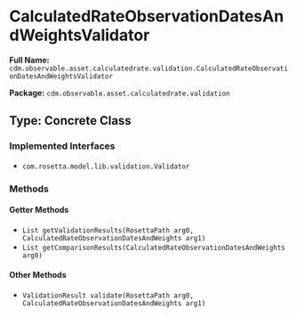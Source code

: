 # CalculatedRateObservationDatesAndWeightsValidator

**Full Name:** `cdm.observable.asset.calculatedrate.validation.CalculatedRateObservationDatesAndWeightsValidator`

**Package:** `cdm.observable.asset.calculatedrate.validation`

## Type: Concrete Class

### Implemented Interfaces

- `com.rosetta.model.lib.validation.Validator`

### Methods

#### Getter Methods

- `List getValidationResults(RosettaPath arg0, CalculatedRateObservationDatesAndWeights arg1)`
- `List getComparisonResults(CalculatedRateObservationDatesAndWeights arg0)`

#### Other Methods

- `ValidationResult validate(RosettaPath arg0, CalculatedRateObservationDatesAndWeights arg1)`

